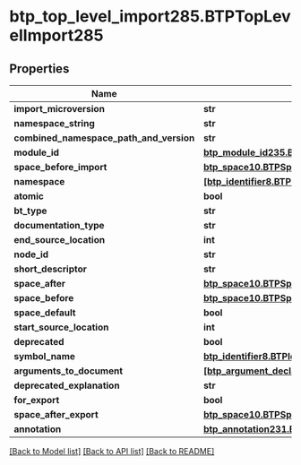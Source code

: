 # btp_top_level_import285.BTPTopLevelImport285

## Properties
Name | Type | Description | Notes
------------ | ------------- | ------------- | -------------
**import_microversion** | **str** |  | [optional] 
**namespace_string** | **str** |  | [optional] 
**combined_namespace_path_and_version** | **str** |  | [optional] 
**module_id** | [**btp_module_id235.BTPModuleId235**](BTPModuleId235.md) |  | [optional] 
**space_before_import** | [**btp_space10.BTPSpace10**](BTPSpace10.md) |  | [optional] 
**namespace** | [**[btp_identifier8.BTPIdentifier8]**](BTPIdentifier8.md) |  | [optional] 
**atomic** | **bool** |  | [optional] 
**bt_type** | **str** |  | [optional] 
**documentation_type** | **str** |  | [optional] 
**end_source_location** | **int** |  | [optional] 
**node_id** | **str** |  | [optional] 
**short_descriptor** | **str** |  | [optional] 
**space_after** | [**btp_space10.BTPSpace10**](BTPSpace10.md) |  | [optional] 
**space_before** | [**btp_space10.BTPSpace10**](BTPSpace10.md) |  | [optional] 
**space_default** | **bool** |  | [optional] 
**start_source_location** | **int** |  | [optional] 
**deprecated** | **bool** |  | [optional] 
**symbol_name** | [**btp_identifier8.BTPIdentifier8**](BTPIdentifier8.md) |  | [optional] 
**arguments_to_document** | [**[btp_argument_declaration232.BTPArgumentDeclaration232]**](BTPArgumentDeclaration232.md) |  | [optional] 
**deprecated_explanation** | **str** |  | [optional] 
**for_export** | **bool** |  | [optional] 
**space_after_export** | [**btp_space10.BTPSpace10**](BTPSpace10.md) |  | [optional] 
**annotation** | [**btp_annotation231.BTPAnnotation231**](BTPAnnotation231.md) |  | [optional] 

[[Back to Model list]](../README.md#documentation-for-models) [[Back to API list]](../README.md#documentation-for-api-endpoints) [[Back to README]](../README.md)


